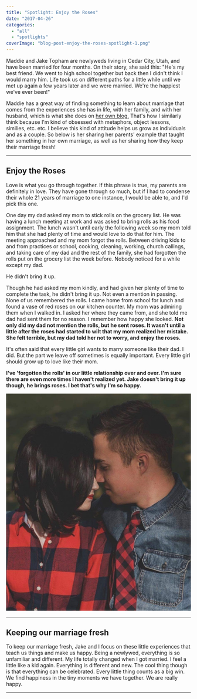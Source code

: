 ```yaml
---
title: "Spotlight: Enjoy the Roses"
date: "2017-04-26"
categories: 
  - "all"
  - "spotlights"
coverImage: "blog-post-enjoy-the-roses-spotlight-1.png"
---
```


Maddie and Jake Topham are newlyweds living in Cedar City, Utah, and have been married for four months. On their story, she said this: "He's my best friend. We went to high school together but back then I didn't think I would marry him. Life took us on different paths for a little while until we met up again a few years later and we were married. We're the happiest we've ever been!"

Maddie has a great way of finding something to learn about marriage that comes from the experiences she has in life, with her family, and with her husband, which is what she does on [her own blog.](http://maddieshappywifelife.weebly.com/blog) That's how I similarly think because I'm kind of obsessed with metaphors, object lessons, similies, etc. etc. I believe this kind of attitude helps us grow as individuals and as a couple. So below is her sharing her parents' example that taught her something in her own marriage, as well as her sharing how they keep their marriage fresh!

* * *

## Enjoy the Roses

Love is what you go through together. If this phrase is true, my parents are definitely in love. They have gone through so much, but if I had to condense their whole 21 years of marriage to one instance, I would be able to, and I'd pick this one.

One day my dad asked my mom to stick rolls on the grocery list. He was having a lunch meeting at work and was asked to bring rolls as his food assignment. The lunch wasn't until early the following week so my mom told him that she had plenty of time and would love to do that for him. The meeting approached and my mom forgot the rolls. Between driving kids to and from practices or school, cooking, cleaning, working, church callings, and taking care of my dad and the rest of the family, she had forgotten the rolls put on the grocery list the week before. Nobody noticed for a while except my dad.

He didn't bring it up.

Though he had asked my mom kindly, and had given her plenty of time to complete the task, he didn't bring it up. Not even a mention in passing. None of us remembered the rolls. I came home from school for lunch and found a vase of red roses on our kitchen counter. My mom was admiring them when I walked in. I asked her where they came from, and she told me dad had sent them for no reason. I remember how happy she looked. **Not only did my dad not mention the rolls, but he sent roses. It wasn't until a little after the roses had started to wilt that my mom realized her mistake. She felt terrible, but my dad told her not to worry, and enjoy the roses.**

It's often said that every little girl wants to marry someone like their dad. I did. But the part we leave off sometimes is equally important. Every little girl should grow up to love like their mom.

**I've 'forgotten the rolls' in our little relationship over and over. I'm sure there are even more times I haven't realized yet. Jake doesn't bring it up though, he brings roses. I bet that's why I'm so happy.**

[![madeline topham, tophams, enjoy the roses, why you should enjoy the roses, learning from your parents, experiences in marriage, learning from marriage experiences, newlyweds, lds newlyweds, happiness in marriage, cute marriage stories, cute newlywed stories, marriage advice, marriage help,](/images/18159953_1895479337400747_741150667_o-1-872x1024.jpg)](https://freshlymarried.com/wp-content/uploads/2017/04/18159953_1895479337400747_741150667_o-1.jpg)

* * *

## Keeping our marriage fresh

To keep our marriage fresh, Jake and I focus on these little experiences that teach us things and make us happy. Being a newlywed, everything is so unfamiliar and different. My life totally changed when I got married. I feel a little like a kid again. Everything is different and new. The cool thing though is that everything can be celebrated. Every little thing counts as a big win. We find happiness in the tiny moments we have together. We are really happy.

* * *
